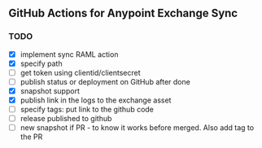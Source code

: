 ## GitHub Actions for Anypoint Exchange Sync

### TODO

 - [x] implement sync RAML action
 - [x] specify path
 - [ ] get token using clientid/clientsecret
 - [ ] publish status or deployment on GitHub after done
 - [x] snapshot support
 - [x] publish link in the logs to the exchange asset
 - [ ] specify tags: put link to the github code
 - [ ] release published to github
 - [ ] new snapshot if PR - to know it works before merged. Also add tag to the PR